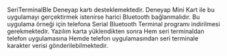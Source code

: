 SeriTerminalBle Deneyap kartı desteklemektedir. Deneyap Mini Kart ile bu uygulamayı gerçektirmek istenirse harici Bluetooth bağlanmalıdır. Bu uygulama örneği için telefona Serial Bluetooth Terminal programı indirilmesi gerekmektedir. Yazılım karta yüklendikten sonra Hem seri terminaldan telefon uygulamasına Hemde telefon uygulamasından seri terminale karakter verisi gönderilebilmektedir.
